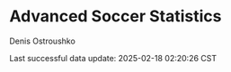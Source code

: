 # Advanced Soccer Statistics
Denis Ostroushko

<!-- gfm -->

Last successful data update: 2025-02-18 02:20:26 CST
